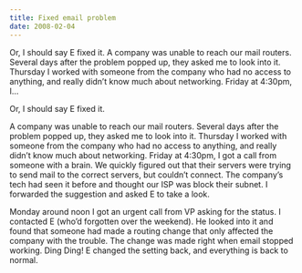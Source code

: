 ```yaml
---
title: Fixed email problem
date: 2008-02-04
---
```


Or, I should say E fixed it. A company was unable to reach our mail routers. Several days after the problem popped up, they asked me to look into it. Thursday I worked with someone from the company who had no access to anything, and really didn’t know much about networking. Friday at 4:30pm, I…


<!-- end -->

Or, I should say E fixed it. 

A company was unable to reach our mail routers.  Several days after the  problem popped up, they asked me to look into it.  Thursday I worked with  someone from the company who had no access to anything, and really didn’t know much about  networking.  Friday at 4:30pm, I got a call from someone with a brain.
We quickly figured out that their servers were trying to send mail to the  correct servers, but couldn’t connect.  The company’s tech had seen it before and  thought our ISP was block their subnet.  I forwarded the suggestion and asked E to take a look.
 
Monday around noon I got an urgent call from VP asking for the status.  I  contacted E (who’d forgotten over the weekend).  He looked into it and found  that someone had made a routing change that only affected the company with the trouble.  The change was  made right when email stopped working.  Ding Ding!  E changed the setting  back, and everything is back to normal.

